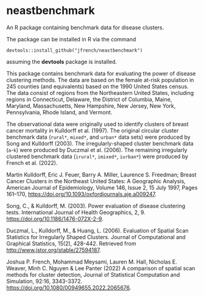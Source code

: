 # neastbenchmark
An R package containing benchmark data for disease clusters.

The package can be installed in R via the command

```
devtools::install_github("jfrench/neastbenchmark")
```
assuming the **devtools** package is installed.

This package contains benchmark data for evaluating the power of disease clustering methods.  The data are based on the female at-risk population in 245 counties (and equivalents) based on the 1990 United States census.  The data consist of regions from the Northeastern United States, including regions in Connecticut, Delaware, the District of Columbia, Maine, Maryland, Massachusetts, New Hampshire, New Jersey, New York, Pennsylvania, Rhode Island, and Vermont.

The observational data were originally used to identify clusters of breast cancer mortality in Kulldorff et al. (1997). The original circular cluster benchmark data (`rural*`, `mixed*`, and `urban*` data sets) were produced by Song and Kulldorff (2003). The irregularly-shaped cluster benchmark data (`a`-`k`) were produced by Duczmal et al. (2006). The remaining irregularly clustered benchmark data (`irural*`, `imixed*`, `iurban*`) were produced by French et al. (2022).

Martin Kulldorff, Eric J. Feuer, Barry A. Miller, Laurence S. Freedman; Breast Cancer Clusters in the Northeast United States: A Geographic Analysis, American Journal of Epidemiology, Volume 146, Issue 2, 15 July 1997, Pages 161–170, https://doi.org/10.1093/oxfordjournals.aje.a009247.

Song, C., & Kulldorff, M. (2003). Power evaluation of disease clustering tests. International Journal of Health Geographics, 2, 9. https://doi.org/10.1186/1476-072X-2-9.

Duczmal, L., Kulldorff, M., & Huang, L. (2006). Evaluation of Spatial Scan Statistics for Irregularly Shaped Clusters. Journal of Computational and Graphical Statistics, 15(2), 428-442. Retrieved from http://www.jstor.org/stable/27594187.

Joshua P. French, Mohammad Meysami, Lauren M.
Hall, Nicholas E. Weaver, Minh C. Nguyen & Lee Panter
(2022) A comparison of spatial scan methods for cluster
detection, Journal of Statistical Computation and
Simulation, 92:16, 3343-3372. https://doi.org/10.1080/00949655.2022.2065676.
